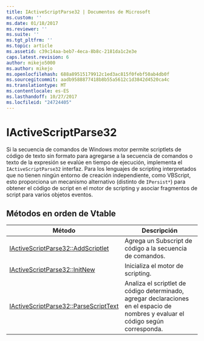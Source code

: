 ```yaml
---
title: IActiveScriptParse32 | Documentos de Microsoft
ms.custom: ''
ms.date: 01/18/2017
ms.reviewer: ''
ms.suite: ''
ms.tgt_pltfrm: ''
ms.topic: article
ms.assetid: c39c14aa-beb7-4eca-8b8c-2181da1c2e3e
caps.latest.revision: 6
author: mikejo5000
ms.author: mikejo
ms.openlocfilehash: 688a89515179912c1ed3ac815f0febf50ab4db0f
ms.sourcegitcommit: aadb9588877418b8b55a5612c1d3842d4520ca4c
ms.translationtype: MT
ms.contentlocale: es-ES
ms.lasthandoff: 10/27/2017
ms.locfileid: "24724405"
---
```

# <a name="iactivescriptparse32"></a>IActiveScriptParse32
Si la secuencia de comandos de Windows motor permite scriptlets de código de texto sin formato para agregarse a la secuencia de comandos o texto de la expresión se evalúe en tiempo de ejecución, implementa el `IActiveScriptParse32` interfaz. Para los lenguajes de scripting interpretados que no tienen ningún entorno de creación independiente, como VBScript, esto proporciona un mecanismo alternativo (distinto de `IPersist*`) para obtener el código de script en el motor de scripting y asociar fragmentos de script para varios objetos eventos.  
  
## <a name="methods-in-vtable-order"></a>Métodos en orden de Vtable  
  
|Método|Descripción|  
|------------|-----------------|  
|[IActiveScriptParse32::AddScriptlet](../../winscript/reference/iactivescriptparse32-addscriptlet.md)|Agrega un Subscript de código a la secuencia de comandos.|  
|[IActiveScriptParse32::InitNew](../../winscript/reference/iactivescriptparse32-initnew.md)|Inicializa el motor de scripting.|  
|[IActiveScriptParse32::ParseScriptText](../../winscript/reference/iactivescriptparse32-parsescripttext.md)|Analiza el scriptlet de código determinado, agregar declaraciones en el espacio de nombres y evaluar el código según corresponda.|